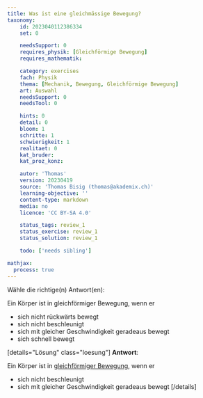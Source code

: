 ```yaml
---
title: Was ist eine gleichmässige Bewegung?
taxonomy:
	id: 2023040112386334
	set: 0

	needsSupport: 0
	requires_physik: [Gleichförmige Bewegung]
	requires_mathematik: 

	category: exercises
	fach: Physik
	thema: [Mechanik, Bewegung, Gleichförmige Bewegung]
	art: Auswahl
	needsSupport: 0
	needsTool: 0

	hints: 0
	detail: 0
	bloom: 1
	schritte: 1
	schwierigkeit: 1
	realitaet: 0
	kat_bruder:
	kat_proz_konz: 

	autor: 'Thomas'
	version: 20230419
	source: 'Thomas Bisig (thomas@akademix.ch)'
	learning-objective: ''
	content-type: markdown
	media: no
	licence: 'CC BY-SA 4.0'

	status_tags: review_1
	status_exercise: review_1
	status_solution: review_1

	todo: ['needs sibling']

mathjax:
  process: true
---
```


Wähle die richtige(n) Antwort(en):

Ein Körper ist in gleichförmiger Bewegung, wenn er

- sich nicht rückwärts bewegt
- sich nicht beschleunigt
- sich mit gleicher Geschwindigkeit geradeaus bewegt
- sich schnell bewegt


[details="Lösung" class="loesung"]
**Antwort**:

Ein Körper ist in [gleichförmiger Bewegung](../../../../../konzepte/konzept-1), wenn er
- sich nicht beschleunigt
- sich mit gleicher Geschwindigkeit geradeaus bewegt
[/details]
